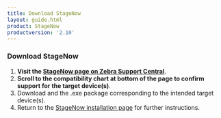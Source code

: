 ```yaml
---
title: Download StageNow
layout: guide.html
product: StageNow
productversion: '2.10'
---
```


### Download StageNow

1. **Visit the [StageNow page on Zebra Support Central](https://www.zebra.com/us/en/support-downloads/software/developer-tools/stagenow.html)**. 
2. **Scroll to the compatibility chart at bottom of the page to confirm support for the target device(s)**.  
3. Download and the .exe package corresponding to the intended target device(s). 
4. Return to the [StageNow installation page](../installing) for further instructions.  

